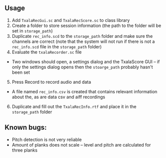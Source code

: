 ## Usage
1. Add `TxalaRecGui.sc` and `TxalaRecScore.sc` to class library
2. Create a folder to store session information (the path to the folder will be set in `storage_path`)
3. Duplicate `rec_info.scd` to the `storage_path` folder and make sure the channels are correct (note that the system will not run if there is not a `rec_info.scd` file in the `storage_path` folder)
4. Evaluate the `txalaRecorder.sc` file
- Two windows should open, a settings dialog and the TxalaScore GUI – if only the settings dialog opens then the `stoarge_path` probably hasn't been set
5. Press Record to record audio and data
- A file named `rec_info.csv` is created that contains relevant information about the, as are data csv and aiff recordings
6. Duplicate and fill out the `TxalaRecInfo.rtf` and place it in the `storage_path` folder

## Known bugs:
- Pitch detection is not very reliable
- Amount of planks does not scale – level and pitch are calculated for three planks

